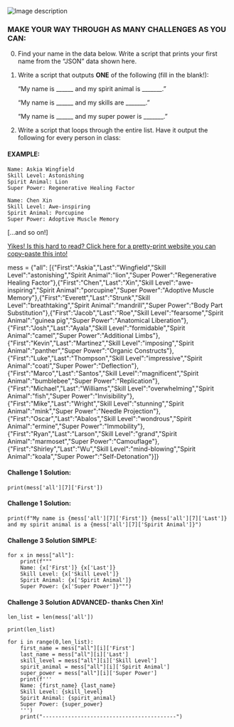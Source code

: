 
![Image description](https://github.com/csfeeser/TLG-Python/blob/master/skill%20level.png?raw=true)

### MAKE YOUR WAY THROUGH AS MANY CHALLENGES AS YOU CAN:

0. Find your name in the data below. Write a script that prints your first name from the “JSON” data shown here.

0. Write a script that outputs **ONE** of the following (fill in the blank!):

	“My name is ______ and my spirit animal is _______.”

	“My name is ______ and my skills are _______.”

	“My name is ______ and my super power is _______.” 


0. Write a script that loops through the entire list. Have it output the following for every person in class:

#### EXAMPLE:
	
    Name: Askia Wingfield
	Skill Level: Astonishing
	Spirit Animal: Lion
	Super Power: Regenerative Healing Factor
		
	Name: Chen Xin
	Skill Level: Awe-inspiring
	Spirit Animal: Porcupine
	Super Power: Adoptive Muscle Memory

[...and so on!]

[Yikes! Is this hard to read? Click here for a pretty-print website you can copy-paste this into!](https://jsonformatter.org/json-pretty-print)

mess = {"all": [{"First":"Askia","Last":"Wingfield","Skill Level":"astonishing","Spirit Animal":"lion","Super Power":"Regenerative Healing Factor"},{"First":"Chen","Last":"Xin","Skill Level":"awe-inspiring","Spirit Animal":"porcupine","Super Power":"Adoptive Muscle Memory"},{"First":"Everett","Last":"Strunk","Skill Level":"breathtaking","Spirit Animal":"mandrill","Super Power":"Body Part Substitution"},{"First":"Jacob","Last":"Roe","Skill Level":"fearsome","Spirit Animal":"guinea pig","Super Power":"Anatomical Liberation"},{"First":"Josh","Last":"Ayala","Skill Level":"formidable","Spirit Animal":"camel","Super Power":"Additional Limbs"},{"First":"Kevin","Last":"Martinez","Skill Level":"imposing","Spirit Animal":"panther","Super Power":"Organic Constructs"},{"First":"Luke","Last":"Thompson","Skill Level":"impressive","Spirit Animal":"coati","Super Power":"Deflection"},{"First":"Marco","Last":"Santos","Skill Level":"magnificent","Spirit Animal":"bumblebee","Super Power":"Replication"},{"First":"Michael","Last":"Williams","Skill Level":"overwhelming","Spirit Animal":"fish","Super Power":"Invisibility"},{"First":"Mike","Last":"Wright","Skill Level":"stunning","Spirit Animal":"mink","Super Power":"Needle Projection"},{"First":"Oscar","Last":"Abalos","Skill Level":"wondrous","Spirit Animal":"ermine","Super Power":"Immobility"},{"First":"Ryan","Last":"Larson","Skill Level":"grand","Spirit Animal":"marmoset","Super Power":"Camouflage"},{"First":"Shirley","Last":"Wu","Skill Level":"mind-blowing","Spirit Animal":"koala","Super Power":"Self-Detonation"}]}

#### Challenge 1 Solution:

    print(mess['all'][7]['First'])

#### Challenge 1 Solution:

    print(f"My name is {mess['all'][7]['First']} {mess['all'][7]['Last']} and my spirit animal is a {mess['all'][7]['Spirit Animal']}")

#### Challenge 3 Solution SIMPLE:

    for x in mess["all"]:
        print(f"""
        Name: {x['First']} {x['Last']}
        Skill Level: {x['Skill Level']}
        Spirit Animal: {x['Spirit Animal']}
        Super Power: {x['Super Power']}""")

#### Challenge 3 Solution ADVANCED- thanks Chen Xin!

    len_list = len(mess['all'])

    print(len_list)

    for i in range(0,len_list):
        first_name = mess["all"][i]['First']
        last_name = mess["all"][i]['Last']
        skill_level = mess["all"][i]['Skill Level']
        spirit_animal = mess["all"][i]['Spirit Animal']
        super_power = mess["all"][i]['Super Power']
        print(f'''
        Name: {first_name} {last_name}
        Skill Level: {skill_level}
        Spirit Animal: {spirit_animal}
        Super Power: {super_power}
        ''')
        print("------------------------------------------")
